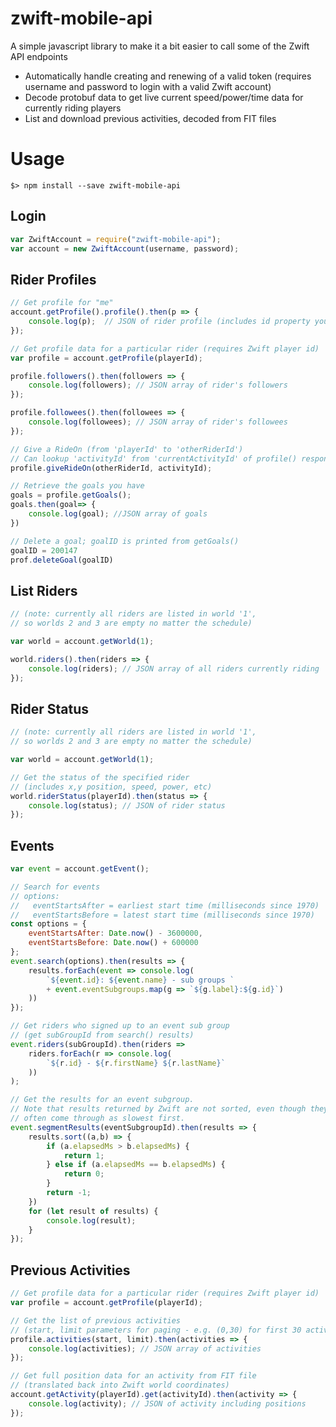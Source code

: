 ﻿# zwift-mobile-api
A simple javascript library to make it a bit easier to call some of the Zwift API endpoints

* Automatically handle creating and renewing of a valid token (requires username and password to login with a valid Zwift account)
* Decode protobuf data to get live current speed/power/time data for currently riding players
* List and download previous activities, decoded from FIT files

# Usage

```
$> npm install --save zwift-mobile-api
```

## Login

```javascript
var ZwiftAccount = require("zwift-mobile-api");
var account = new ZwiftAccount(username, password);
```

## Rider Profiles

```javascript
// Get profile for "me"
account.getProfile().profile().then(p => {
    console.log(p);  // JSON of rider profile (includes id property you can use below)
});

// Get profile data for a particular rider (requires Zwift player id)
var profile = account.getProfile(playerId);

profile.followers().then(followers => {
    console.log(followers); // JSON array of rider's followers
});

profile.followees().then(followees => {
    console.log(followees); // JSON array of rider's followees
});

// Give a RideOn (from 'playerId' to 'otherRiderId')
// Can lookup 'activityId' from 'currentActivityId' of profile() response
profile.giveRideOn(otherRiderId, activityId);

// Retrieve the goals you have
goals = profile.getGoals();
goals.then(goal=> {
    console.log(goal); //JSON array of goals
})

// Delete a goal; goalID is printed from getGoals()
goalID = 200147
prof.deleteGoal(goalID)
```

## List Riders

```javascript
// (note: currently all riders are listed in world '1',
// so worlds 2 and 3 are empty no matter the schedule)

var world = account.getWorld(1);

world.riders().then(riders => {
    console.log(riders); // JSON array of all riders currently riding
});
```

## Rider Status

```javascript
// (note: currently all riders are listed in world '1',
// so worlds 2 and 3 are empty no matter the schedule)

var world = account.getWorld(1);

// Get the status of the specified rider
// (includes x,y position, speed, power, etc)
world.riderStatus(playerId).then(status => {
    console.log(status); // JSON of rider status
});

```

## Events

```javascript
var event = account.getEvent();

// Search for events
// options:
//   eventStartsAfter = earliest start time (milliseconds since 1970)
//   eventStartsBefore = latest start time (milliseconds since 1970)
const options = {
    eventStartsAfter: Date.now() - 3600000,
    eventStartsBefore: Date.now() + 600000
};
event.search(options).then(results => {
    results.forEach(event => console.log(
        `${event.id}: ${event.name} - sub groups `
        + event.eventSubgroups.map(g => `${g.label}:${g.id}`)
    ))
});

// Get riders who signed up to an event sub group
// (get subGroupId from search() results)
event.riders(subGroupId).then(riders =>
    riders.forEach(r => console.log(
        `${r.id} - ${r.firstName} ${r.lastName}`
    ))
);

// Get the results for an event subgroup.
// Note that results returned by Zwift are not sorted, even though they
// often come through as slowest first.
event.segmentResults(eventSubgroupId).then(results => {
    results.sort((a,b) => {
        if (a.elapsedMs > b.elapsedMs) {
            return 1;
        } else if (a.elapsedMs == b.elapsedMs) {
            return 0;
        }
        return -1;
    })
    for (let result of results) {
        console.log(result);
    }
});

```

## Previous Activities

```javascript
// Get profile data for a particular rider (requires Zwift player id)
var profile = account.getProfile(playerId);

// Get the list of previous activities
// (start, limit parameters for paging - e.g. (0,30) for first 30 activities)
profile.activities(start, limit).then(activities => {
    console.log(activities); // JSON array of activities
});

// Get full position data for an activity from FIT file
// (translated back into Zwift world coordinates)
account.getActivity(playerId).get(activityId).then(activity => {
    console.log(activity); // JSON of activity including positions
});

```

